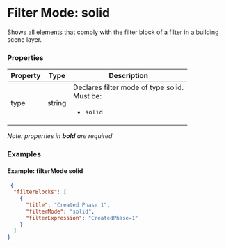 # Filter Mode: solid

Shows all elements that comply with the filter block of a filter in a building scene layer.

### Properties

| Property | Type | Description |
| --- | --- | --- |
| type | string | Declares filter mode of type solid.<div>Must be:<ul><li>`solid`</li></ul></div> |

*Note: properties in **bold** are required*

### Examples 

#### Example: filterMode solid 

```json
 {
  "filterBlocks": [
    {
      "title": "Created Phase 1",
      "filterMode": "solid",
      "filterExpression": "CreatedPhase=1"
    }
  ]
} 
```

